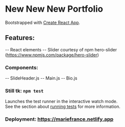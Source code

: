 # New New New Portfolio

Bootstrapped with [Create React App](https://github.com/facebook/create-react-app). 

## Features: 

-- React elements 
-- Slider courtesy of npm hero-slider (https://www.npmjs.com/package/hero-slider) 

### Components: 

-- SlideHeader.js
-- Main.js
-- Bio.js 

###  Still tk: `npm test`

Launches the test runner in the interactive watch mode.\
See the section about [running tests](https://facebook.github.io/create-react-app/docs/running-tests) for more information.


### Deployment: https://mariefrance.netlify.app 
